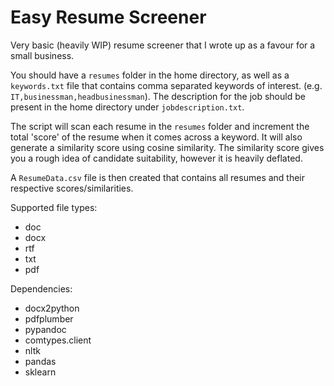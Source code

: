 # Easy Resume Screener

Very basic (heavily WIP) resume screener that I wrote up as a favour for a small business.

You should have a `resumes` folder in the home directory, as well as a `keywords.txt` file that contains comma separated keywords of interest. (e.g. `IT,businessman,headbusinessman`). The description for the job should be present in the home directory under `jobdescription.txt`.

The script will scan each resume in the `resumes` folder and increment the total 'score' of the resume when it comes across a keyword. It will also generate a similarity score using cosine similarity. The similarity score gives you a rough idea of candidate suitability, however it is heavily deflated.

A `ResumeData.csv` file is then created that contains all resumes and their respective scores/similarities.

Supported file types:

- doc
- docx
- rtf
- txt
- pdf

Dependencies:

- docx2python
- pdfplumber
- pypandoc
- comtypes.client
- nltk
- pandas
- sklearn
